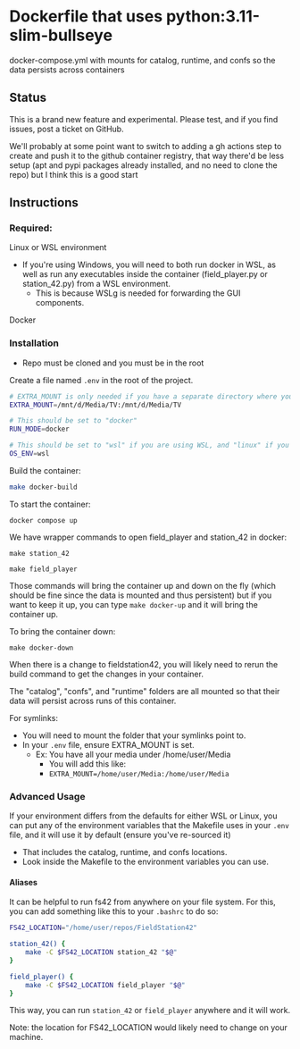 # Dockerfile that uses python:3.11-slim-bullseye 

docker-compose.yml with mounts for catalog, runtime, and confs so the data persists across containers

## Status

This is a brand new feature and experimental. Please test, and if you find issues, post a ticket on GitHub.

We'll probably at some point want to switch to adding a gh actions step to create and push it to the github container registry, that way there'd be less setup (apt and pypi packages already installed, and no need to clone the repo) but I think this is a good start


## Instructions
### Required:
Linux or WSL environment
- If you're using Windows, you will need to both run docker in WSL, as well as run any executables inside the container (field_player.py or station_42.py) from a WSL environment.
	- This is because WSLg is needed for forwarding the GUI components.

Docker

### Installation
- Repo must be cloned and you must be in the root

Create a file named `.env` in the root of the project.

```sh
# EXTRA_MOUNT is only needed if you have a separate directory where your symlinks are pointing to. If you don't have one, just delete this variable.
EXTRA_MOUNT=/mnt/d/Media/TV:/mnt/d/Media/TV

# This should be set to "docker"
RUN_MODE=docker

# This should be set to "wsl" if you are using WSL, and "linux" if you are using linux.
OS_ENV=wsl
```

Build the container:

```sh
make docker-build
```

To start the container:
```
docker compose up
```

We have wrapper commands to open field_player and station_42 in docker:

```
make station_42
```

```
make field_player
```

Those commands will bring the container up and down on the fly (which should be fine since the data is mounted and thus persistent) but if you want to keep it up, you can type `make docker-up` and it will bring the container up.

To bring the container down:
```
make docker-down
```

When there is a change to fieldstation42, you will likely need to rerun the build command to get the changes in your container.

The "catalog", "confs", and "runtime" folders are all mounted so that their data will persist across runs of this container.

For symlinks:
- You will need to mount the folder that your symlinks point to.
- In your `.env` file, ensure EXTRA_MOUNT is set.
	- Ex: You have all your media under /home/user/Media
		- You will add this like:
		- `EXTRA_MOUNT=/home/user/Media:/home/user/Media`

### Advanced Usage

If your environment differs from the defaults for either WSL or Linux, you can put any of the environment variables that the Makefile uses in your `.env` file, and it will use it by default (ensure you've re-sourced it)
- That includes the catalog, runtime, and confs locations.
- Look inside the Makefile to the environment variables you can use.

#### Aliases

It can be helpful to run fs42 from anywhere on your file system. For this, you can add something like this to your `.bashrc` to do so:

```sh
FS42_LOCATION="/home/user/repos/FieldStation42"

station_42() {
    make -C $FS42_LOCATION station_42 "$@"
}

field_player() {
    make -C $FS42_LOCATION field_player "$@"
}
```

This way, you can run `station_42` or `field_player` anywhere and it will work.

Note: the location for FS42_LOCATION would likely need to change on your machine.